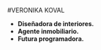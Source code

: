 #VERONIKA KOVAL

- **Diseñadora de interiores.**
- **Agente inmobiliario.**
- **Futura programadora.**


